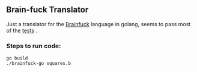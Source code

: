 
## Brain-fuck Translator
Just a translator for the [Brainfuck](https://en.wikipedia.org/wiki/Brainfuck) language in golang,  seems to pass most of the [tests](https://github.com/saulpw/brainfuck/tree/master/tests) . 

### Steps to run code:

```
go build 
./brainfuck-go squares.b
```
